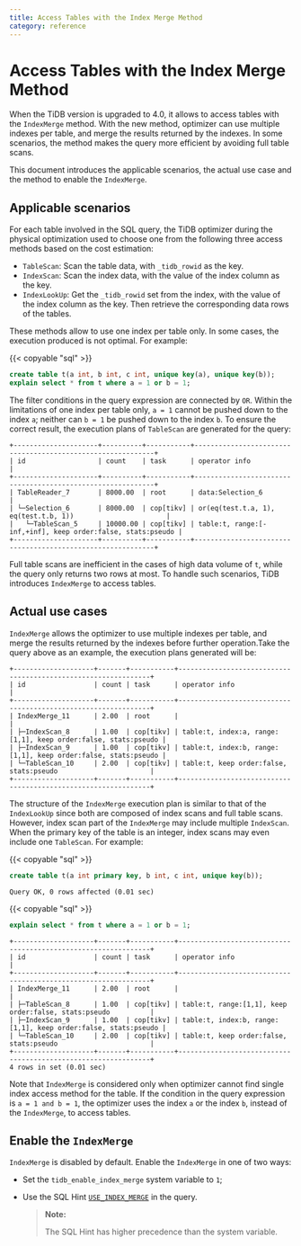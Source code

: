 ```yaml
---
title: Access Tables with the Index Merge Method
category: reference
---
```


# Access Tables with the Index Merge Method

When the TiDB version is upgraded to 4.0, it allows to access tables with the `IndexMerge` method. With the new method, optimizer can use multiple indexes per table, and merge the results returned by the indexes. In some scenarios, the method makes the query more efficient by avoiding full table scans.

This document introduces the applicable scenarios, the actual use case and the method to enable the `IndexMerge`.

## Applicable scenarios

For each table involved in the SQL query, the TiDB optimizer during the physical optimization used to choose one from the following three access methods based on the cost estimation:

- `TableScan`: Scan the table data, with `_tidb_rowid` as the key.
- `IndexScan`: Scan the index data, with the value of the index column as the key.
- `IndexLookUp`: Get the `_tidb_rowid` set from the index, with the value of the index column as the key. Then retrieve the corresponding data rows of the tables.

These methods allow to use one index per table only. In some cases, the execution produced is not optimal. For example:

{{< copyable "sql" >}}

```sql
create table t(a int, b int, c int, unique key(a), unique key(b));
explain select * from t where a = 1 or b = 1;
```

The filter conditions in the query expression are connected by `OR`. Within the limitations of one index per table only, `a = 1` cannot be pushed down to the index `a`; neither can `b = 1` be pushed down to the index `b`. To ensure the correct result, the execution plans of `TableScan` are generated for the query:

```
+---------------------+----------+-----------+------------------------------------------------------------+
| id                  | count    | task      | operator info                                              |
+---------------------+----------+-----------+------------------------------------------------------------+
| TableReader_7       | 8000.00  | root      | data:Selection_6                                           |
| └─Selection_6       | 8000.00  | cop[tikv] | or(eq(test.t.a, 1), eq(test.t.b, 1))                       |
|   └─TableScan_5     | 10000.00 | cop[tikv] | table:t, range:[-inf,+inf], keep order:false, stats:pseudo |
+---------------------+----------+-----------+------------------------------------------------------------+
```

Full table scans are inefficient in the cases of high data volume of `t`, while the query only returns two rows at most. To handle such scenarios, TiDB introduces `IndexMerge` to access tables.

## Actual use cases

`IndexMerge` allows the optimizer to use multiple indexes per table, and merge the results returned by the indexes before further operation.Take the query above as an example, the execution plans generated will be:

```
+--------------------+-------+-----------+---------------------------------------------------------------+
| id                 | count | task      | operator info                                                 |
+--------------------+-------+-----------+---------------------------------------------------------------+
| IndexMerge_11      | 2.00  | root      |                                                               |
| ├─IndexScan_8      | 1.00  | cop[tikv] | table:t, index:a, range:[1,1], keep order:false, stats:pseudo |
| ├─IndexScan_9      | 1.00  | cop[tikv] | table:t, index:b, range:[1,1], keep order:false, stats:pseudo |
| └─TableScan_10     | 2.00  | cop[tikv] | table:t, keep order:false, stats:pseudo                       |
+--------------------+-------+-----------+---------------------------------------------------------------+
```

The structure of the `IndexMerge` execution plan is similar to that of the `IndexLookUp` since both are composed of index scans and full table scans. However, index scan part of the `IndexMerge` may include multiple `IndexScan`. When the primary key of the table is an integer, index scans may even include one `TableScan`. For example:

{{< copyable "sql" >}}

```sql
create table t(a int primary key, b int, c int, unique key(b));
```

```
Query OK, 0 rows affected (0.01 sec)
```

{{< copyable "sql" >}}

```sql
explain select * from t where a = 1 or b = 1;
```

```
+--------------------+-------+-----------+---------------------------------------------------------------+
| id                 | count | task      | operator info                                                 |
+--------------------+-------+-----------+---------------------------------------------------------------+
| IndexMerge_11      | 2.00  | root      |                                                               |
| ├─TableScan_8      | 1.00  | cop[tikv] | table:t, range:[1,1], keep order:false, stats:pseudo          |
| ├─IndexScan_9      | 1.00  | cop[tikv] | table:t, index:b, range:[1,1], keep order:false, stats:pseudo |
| └─TableScan_10     | 2.00  | cop[tikv] | table:t, keep order:false, stats:pseudo                       |
+--------------------+-------+-----------+---------------------------------------------------------------+
4 rows in set (0.01 sec)
```

Note that `IndexMerge` is considered only when optimizer cannot find single index access method for the table. If the condition in the query expression is `a = 1 and b = 1`, the optimizer uses the index `a` or the index `b`, instead of the `IndexMerge`, to access tables.

## Enable the `IndexMerge`

`IndexMerge` is disabled by default. Enable the `IndexMerge` in one of two ways:

- Set the `tidb_enable_index_merge` system variable to `1`;
- Use the SQL Hint [`USE_INDEX_MERGE`](/reference/performance/optimizer-hints.md#use_index_merget1_name-idx1_name--idx2_name-) in the query.

    > **Note:**
    >
    > The SQL Hint has higher precedence than the system variable.
